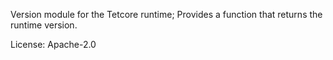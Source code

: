 Version module for the Tetcore runtime; Provides a function that returns the runtime version.

License: Apache-2.0